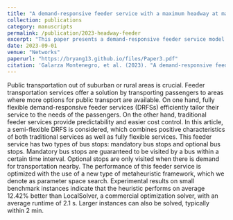 ```yaml
---
title: "A demand-responsive feeder service with a maximum headway at mandatory stops"
collection: publications
category: manuscripts
permalink: /publication/2023-headway-feeder
excerpt: "This paper presents a demand-responsive feeder service model incorporating maximum headway requirements at mandatory stops."
date: 2023-09-01
venue: "Networks"
paperurl: "https://bryang13.github.io/files/Paper3.pdf"
citation: 'Galarza Montenegro, et al. (2023). "A demand-responsive feeder service with a maximum headway at mandatory stops." <i>Networks</i>, 83(1), 22185. <a href="https://doi.org/10.1002/net.22185">https://doi.org/10.1002/net.22185</a>'
---
```

Public transportation out of suburban or rural areas is crucial. Feeder transportation services offer a solution by transporting passengers to areas where more options for public transport are available. On one hand, fully flexible demand-responsive feeder services (DRFSs) efficiently tailor their service to the needs of the passengers. On the other hand, traditional feeder services provide predictability and easier cost control. In this article, a semi-flexible DRFS is considered, which combines positive characteristics of both traditional services as well as fully flexible services. This feeder service has two types of bus stops: mandatory bus stops and optional bus stops. Mandatory bus stops are guaranteed to be visited by a bus within a certain time interval. Optional stops are only visited when there is demand for transportation nearby. The performance of this feeder service is optimized with the use of a new type of metaheuristic framework, which we denote as parameter space search. Experimental results on small benchmark instances indicate that the heuristic performs on average 12.42% better than LocalSolver, a commercial optimization solver, with an average runtime of 2.1 s. Larger instances can also be solved, typically within 2 min.